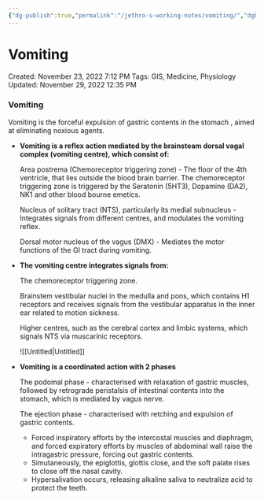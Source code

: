 ```yaml
---
{"dg-publish":true,"permalink":"/jethro-s-working-notes/vomiting/","dgPassFrontmatter":true}
---
```



# Vomiting

Created: November 23, 2022 7:12 PM
Tags: GIS, Medicine, Physiology
Updated: November 29, 2022 12:35 PM

### Vomiting

Vomiting is the forceful expulsion of gastric contents in the stomach , aimed at eliminating noxious agents.

- **Vomiting is a reflex action mediated by the brainsteam dorsal vagal complex (vomiting centre), which consist of:**
    
    Area postrema (Chemoreceptor triggering zone) - The floor of the 4th ventricle, that lies outside the blood brain barrier. The chemoreceptor triggering zone is triggered by the Seratonin (5HT3), Dopamine (DA2), NK1 and other blood bourne emetics.
    
    Nucleus of solitary tract (NTS), particularly its medial subnucleus - Integrates signals from different centres, and modulates the vomiting reflex.
    
    Dorsal motor nucleus of the vagus (DMX) - Mediates the motor functions of the GI tract during vomiting.
    
- ****************************************************************************************The vomiting centre integrates signals from:****************************************************************************************
    
    The chemoreceptor triggering zone.
    
    Brainstem vestibular nuclei in the medulla and pons, which contains H1 receptors and receives signals from the vestibular apparatus in the inner ear related to motion sickness.
    
    Higher centres, such as the cerebral cortex and limbic systems, which signals NTS via muscarinic receptors.
    
    ![[Untitled\|Untitled]]
    
- ********************************************************************Vomiting is a coordinated action with 2 phases********************************************************************
    
    The podomal phase - characterised with relaxation of gastric muscles, followed by retrograde peristalsis of intestinal contents into the stomach, which is mediated by vagus nerve.
    
    The ejection phase - characterised with retching and expulsion of gastric contents.
    
    - Forced inspiratory efforts by the intercostal muscles and diaphragm, and forced expiratory efforts by muscles of abdominal wall raise the intragastric pressure, forcing out gastric contents.
    - Simutaneously, the epiglottis, glottis close, and the soft palate rises to close off the nasal cavity.
    - Hypersalivation occurs, releasing alkaline saliva to neutralize acid to protect the teeth.